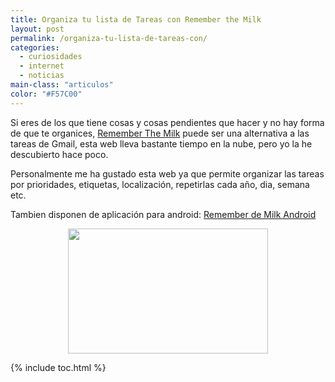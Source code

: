 ```yaml
---
title: Organiza tu lista de Tareas con Remember the Milk
layout: post
permalink: /organiza-tu-lista-de-tareas-con/
categories:
  - curiosidades
  - internet
  - noticias
main-class: "articulos"
color: "#F57C00"
---
```

<div class="iconews">
</div>

Si eres de los que tiene cosas y cosas pendientes que hacer y no hay forma de que te organices, [Remember The Milk][1] puede ser una alternativa a las tareas de Gmail, esta web lleva bastante tiempo en la nube, pero yo la he descubierto hace poco.  

<!--ad-->

Personalmente me ha gustado esta web ya que permite organizar las tareas por prioridades, etiquetas, localización, repetirlas cada año, dia, semana etc.

Tambien disponen de aplicación para android: [Remember de Milk Android][2]

<div class="separator" style="clear: both; text-align: center;">
<a href="https://2.bp.blogspot.com/-8j9hDAVSaE4/TaQV05eYOzI/AAAAAAAAAas/7uOEbPjFXBw/s1600/Screenshot-1.png" imageanchor="1" style="margin-left:1em; margin-right:1em"><img border="0" height="200" width="320" src="https://2.bp.blogspot.com/-8j9hDAVSaE4/TaQV05eYOzI/AAAAAAAAAas/7uOEbPjFXBw/s320/Screenshot-1.png" /></a>
</div>



 [1]: https://www.rememberthemilk.com
 [2]: https://market.android.com/details?id=com.rememberthemilk.MobileRTM&feature;=search_result

{% include toc.html %}
